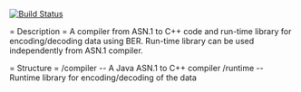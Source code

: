 [![Build Status](https://travis-ci.org/tysonite/asn1-compiler.png?branch=master)](https://travis-ci.org/tysonite/asn1-compiler)

= Description =
A compiler from ASN.1 to C++ code and run-time library for encoding/decoding data using BER.
Run-time library can be used independently from ASN.1 compiler. 

= Structure =
<asn1-compiler>
               /compiler -- A Java ASN.1 to C++ compiler
               /runtime  -- Runtime library for encoding/decoding of the data
